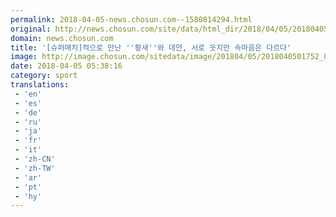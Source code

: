 ```yaml
---
permalink: 2018-04-05-news.chosun.com--1580814294.html
original: http://news.chosun.com/site/data/html_dir/2018/04/05/2018040501818.html
domain: news.chosun.com
title: '[슈퍼매치]적으로 만난 ''황새''와 데얀, 서로 웃지만 속마음은 다르다'
image: http://image.chosun.com/sitedata/image/201804/05/2018040501752_0.jpg
date: 2018-04-05 05:38:16
category: sport
translations: 
 - 'en'
 - 'es'
 - 'de'
 - 'ru'
 - 'ja'
 - 'fr'
 - 'it'
 - 'zh-CN'
 - 'zh-TW'
 - 'ar'
 - 'pt'
 - 'hy'
---
```


